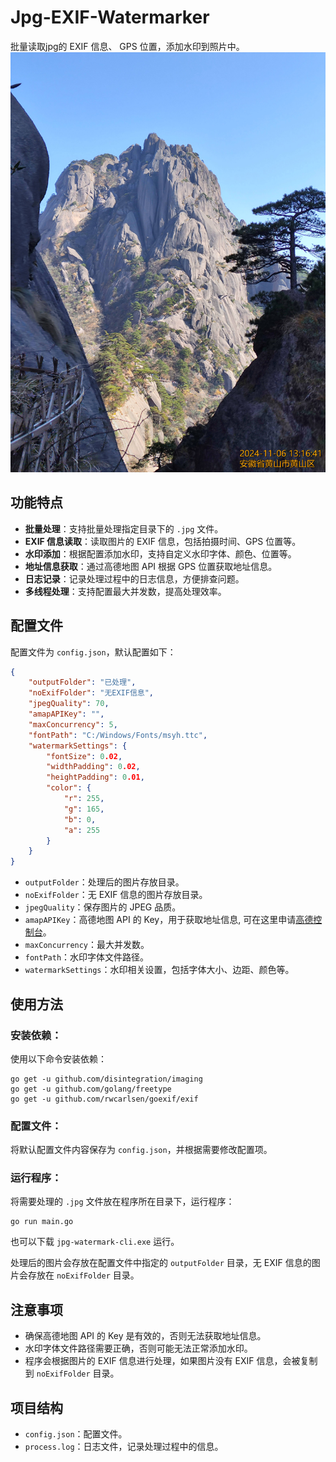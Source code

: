 # Jpg-EXIF-Watermarker
批量读取jpg的 EXIF 信息、 GPS 位置，添加水印到照片中。
![演示](demo.jpg)
## 功能特点

- **批量处理**：支持批量处理指定目录下的 `.jpg` 文件。
- **EXIF 信息读取**：读取图片的 EXIF 信息，包括拍摄时间、GPS 位置等。
- **水印添加**：根据配置添加水印，支持自定义水印字体、颜色、位置等。
- **地址信息获取**：通过高德地图 API 根据 GPS 位置获取地址信息。
- **日志记录**：记录处理过程中的日志信息，方便排查问题。
- **多线程处理**：支持配置最大并发数，提高处理效率。

## 配置文件

配置文件为 `config.json`，默认配置如下：

```json
{
    "outputFolder": "已处理",
    "noExifFolder": "无EXIF信息",
    "jpegQuality": 70,
    "amapAPIKey": "",
    "maxConcurrency": 5,
    "fontPath": "C:/Windows/Fonts/msyh.ttc",
    "watermarkSettings": {
        "fontSize": 0.02,
        "widthPadding": 0.02,
        "heightPadding": 0.01,
        "color": {
            "r": 255,
            "g": 165,
            "b": 0,
            "a": 255
        }
    }
}
```
* `outputFolder`：处理后的图片存放目录。
* `noExifFolder`：无 EXIF 信息的图片存放目录。
* `jpegQuality`：保存图片的 JPEG 品质。
* `amapAPIKey`：高德地图 API 的 Key，用于获取地址信息, 可在这里申请[高德控制台](https://console.amap.com/dev/key/app)。
* `maxConcurrency`：最大并发数。
* `fontPath`：水印字体文件路径。
* `watermarkSettings`：水印相关设置，包括字体大小、边距、颜色等。
## 使用方法

### 安装依赖：

使用以下命令安装依赖：

```
go get -u github.com/disintegration/imaging
go get -u github.com/golang/freetype
go get -u github.com/rwcarlsen/goexif/exif
```

### 配置文件：

将默认配置文件内容保存为 `config.json`，并根据需要修改配置项。

### 运行程序：

将需要处理的 `.jpg` 文件放在程序所在目录下，运行程序：

```
go run main.go
```

也可以下载 `jpg-watermark-cli.exe` 运行。

处理后的图片会存放在配置文件中指定的 `outputFolder` 目录，无 EXIF 信息的图片会存放在 `noExifFolder` 目录。

## 注意事项

* 确保高德地图 API 的 Key 是有效的，否则无法获取地址信息。
* 水印字体文件路径需要正确，否则可能无法正常添加水印。
* 程序会根据图片的 EXIF 信息进行处理，如果图片没有 EXIF 信息，会被复制到 `noExifFolder` 目录。

## 项目结构

* `config.json`：配置文件。
* `process.log`：日志文件，记录处理过程中的信息。
